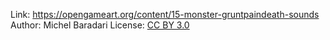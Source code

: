 Link: https://opengameart.org/content/15-monster-gruntpaindeath-sounds
Author: Michel Baradari
License: [CC BY 3.0](https://creativecommons.org/licenses/by/3.0/)
